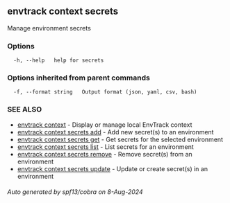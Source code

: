 ## envtrack context secrets

Manage environment secrets

### Options

```
  -h, --help   help for secrets
```

### Options inherited from parent commands

```
  -f, --format string   Output format (json, yaml, csv, bash)
```

### SEE ALSO

* [envtrack context](envtrack_context.md)	 - Display or manage local EnvTrack context
* [envtrack context secrets add](envtrack_context_secrets_add.md)	 - Add new secret(s) to an environment
* [envtrack context secrets get](envtrack_context_secrets_get.md)	 - Get secrets for the selected environment
* [envtrack context secrets list](envtrack_context_secrets_list.md)	 - List secrets for an environment
* [envtrack context secrets remove](envtrack_context_secrets_remove.md)	 - Remove secret(s) from an environment
* [envtrack context secrets update](envtrack_context_secrets_update.md)	 - Update or create secret(s) in an environment

###### Auto generated by spf13/cobra on 8-Aug-2024
